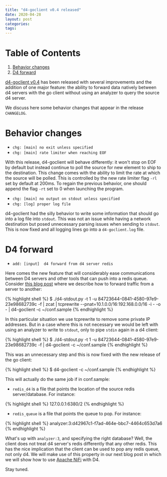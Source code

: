 ```yaml
---
title: "d4-goclient v0.4 released"
date: 2020-04-28
layout: post
categories: 
tags: 
---
```


# Table of Contents

1.  [Behavior changes](#org3b73407)
2.  [D4 forward](#org1782258)

[d4-goclient v0.4](https://github.com/D4-project/d4-goclient/releases/tag/v0.4) has been released with several improvements and the addition of
one major feature: the ability to forward data natively between d4 servers with
the go client without using an analyzer to query the source d4 server.

We discuss here some behavior changes that appear in the release `CHANGELOG`.

<a id="org3b73407"></a>

# Behavior changes

- `chg: [main] no exit unless specified`
- `chg: [main] rate limiter when reaching EOF`

With this release, d4-goclient will behave differently: it won't stop on EOF by
default but instead continue to poll the source for new element to ship to the
destination. This change comes with the ability to limit the rate at which the
source will be polled. This is controlled by the new rate limiter flag `-rl` set
by default at 200ms. To regain the previous behavior, one should append the
flag `-rt` set to 0 when launching the program.

- `chg: [main] no output on stdout unless specified`
- `chg: [log] proper log file`

d4-goclient had the silly behavior to write some information that should go into
a log file into `stdout`. This was not an issue while having a network destination
but posed unnecessary parsing issues when sending to `stdout`. This is now fixed and
all logging lines go into a `d4-goclient.log` file.


<a id="org1782258"></a>

# D4 forward

- `add: [input]  d4 forward from d4 server redis`

Here comes the new feature that will considerably ease communications between D4
servers and other tools that can push into a redis queue. Consider [this blog
post](https://d4-project.org/2019/06/17/sharing-between-D4-sensors.html) where we describe how to forward traffic from a server to another:

{% highlight shell %}
$ ./d4-stdout.py -t 1 -u 84723644-0841-4580-97e9-23e98682739c -f | zcat | tcprewrite --pnat=10.1.0.0/16:192.168.0.0/16 -i - -o - | d4-goclient -c ~/conf.sample 
{% endhighlight %}

In this particular situation we use tcprewrite to remove some private IP
addresses. But in a case where this is not necessary we would be left with using
an analyzer to write to `stdout`, only to pipe `stdin` again in a d4 client:

{% highlight shell %}
$ ./d4-stdout.py -t 1 -u 84723644-0841-4580-97e9-23e98682739c -f | d4-goclient -c ~/conf.sample 
{% endhighlight %}

This was an unnecessary step and this is now fixed with the new release of the go client:

{% highlight shell %}
$ d4-goclient -c ~/conf.sample 
{% endhighlight %}

This will actually do the same job if in conf.sample:

-   `redis_d4` is a file that points the location of the source redis server/database. For instance:

{% highlight shell %}
127.0.0.1:6380/2
{% endhighlight %}

-   `redis_queue` is a file that points the queue to pop. For instance:

{% highlight shell %}
analyzer:3:d42967c1-f7ad-464e-bbc7-4464c653d7a6
{% endhighlight %}

What's up with `analyzer:3`, and specifying the right database? Well, the client
does not treat d4 server's redis differently that any other redis. This has the
nice implication that the client can be used to pop any redis queue, not only
d4. We will make use of this property in our next blog post in which we will
show how to use [Apache NiFi](https://nifi.apache.org/) with D4.

Stay tuned.
